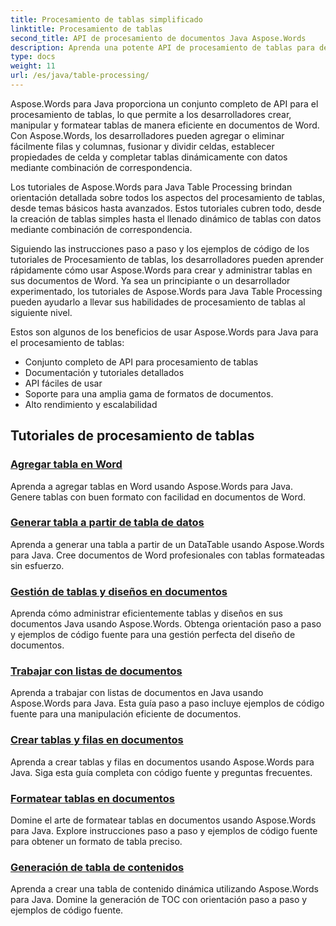 ```yaml
---
title: Procesamiento de tablas simplificado
linktitle: Procesamiento de tablas
second_title: API de procesamiento de documentos Java Aspose.Words
description: Aprenda una potente API de procesamiento de tablas para desarrolladores de Java que utilizan Aspose.Word para Java. Cree, manipule y dé formato a tablas en documentos de Word. Mejore sus aplicaciones de procesamiento de documentos hoy.
type: docs
weight: 11
url: /es/java/table-processing/
---
```


Aspose.Words para Java proporciona un conjunto completo de API para el procesamiento de tablas, lo que permite a los desarrolladores crear, manipular y formatear tablas de manera eficiente en documentos de Word. Con Aspose.Words, los desarrolladores pueden agregar o eliminar fácilmente filas y columnas, fusionar y dividir celdas, establecer propiedades de celda y completar tablas dinámicamente con datos mediante combinación de correspondencia.

Los tutoriales de Aspose.Words para Java Table Processing brindan orientación detallada sobre todos los aspectos del procesamiento de tablas, desde temas básicos hasta avanzados. Estos tutoriales cubren todo, desde la creación de tablas simples hasta el llenado dinámico de tablas con datos mediante combinación de correspondencia.

Siguiendo las instrucciones paso a paso y los ejemplos de código de los tutoriales de Procesamiento de tablas, los desarrolladores pueden aprender rápidamente cómo usar Aspose.Words para crear y administrar tablas en sus documentos de Word. Ya sea un principiante o un desarrollador experimentado, los tutoriales de Aspose.Words para Java Table Processing pueden ayudarlo a llevar sus habilidades de procesamiento de tablas al siguiente nivel.

Estos son algunos de los beneficios de usar Aspose.Words para Java para el procesamiento de tablas:

* Conjunto completo de API para procesamiento de tablas
* Documentación y tutoriales detallados
* API fáciles de usar
* Soporte para una amplia gama de formatos de documentos.
* Alto rendimiento y escalabilidad


## Tutoriales de procesamiento de tablas

### [Agregar tabla en Word](./add-table-in-word/)
Aprenda a agregar tablas en Word usando Aspose.Words para Java. Genere tablas con buen formato con facilidad en documentos de Word.
### [Generar tabla a partir de tabla de datos](./generate-table-from-datatable/)
Aprenda a generar una tabla a partir de un DataTable usando Aspose.Words para Java. Cree documentos de Word profesionales con tablas formateadas sin esfuerzo. 
### [Gestión de tablas y diseños en documentos](./managing-tables-layouts/)
Aprenda cómo administrar eficientemente tablas y diseños en sus documentos Java usando Aspose.Words. Obtenga orientación paso a paso y ejemplos de código fuente para una gestión perfecta del diseño de documentos.
### [Trabajar con listas de documentos](./working-with-document-lists/)
Aprenda a trabajar con listas de documentos en Java usando Aspose.Words para Java. Esta guía paso a paso incluye ejemplos de código fuente para una manipulación eficiente de documentos.
### [Crear tablas y filas en documentos](./creating-tables-rows/)
Aprenda a crear tablas y filas en documentos usando Aspose.Words para Java. Siga esta guía completa con código fuente y preguntas frecuentes.
### [Formatear tablas en documentos](./formatting-tables/)
Domine el arte de formatear tablas en documentos usando Aspose.Words para Java. Explore instrucciones paso a paso y ejemplos de código fuente para obtener un formato de tabla preciso.
### [Generación de tabla de contenidos](./table-contents-generation/)
Aprenda a crear una tabla de contenido dinámica utilizando Aspose.Words para Java. Domine la generación de TOC con orientación paso a paso y ejemplos de código fuente.